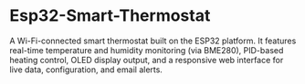 # Esp32-Smart-Thermostat
A Wi-Fi-connected smart thermostat built on the ESP32 platform. It features real-time temperature and humidity monitoring (via BME280), PID-based heating control, OLED display output, and a responsive web interface for live data, configuration, and email alerts.
